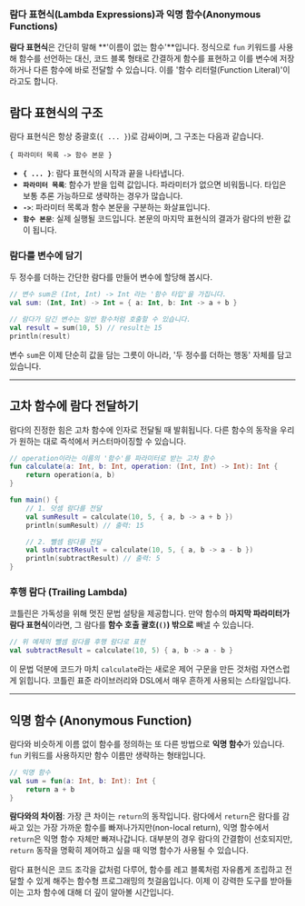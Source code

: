 ### 람다 표현식(Lambda Expressions)과 익명 함수(Anonymous Functions)

**람다 표현식**은 간단히 말해 \*\*'이름이 없는 함수'\*\*입니다. 정식으로 `fun` 키워드를 사용해 함수를 선언하는 대신, 코드 블록 형태로 간결하게 함수를 표현하고 이를 변수에 저장하거나 다른 함수에 바로 전달할 수 있습니다. 이를 '함수 리터럴(Function Literal)'이라고도 합니다.

## 람다 표현식의 구조

람다 표현식은 항상 중괄호(`{ ... }`)로 감싸이며, 그 구조는 다음과 같습니다.

`{ 파라미터 목록 -> 함수 본문 }`

  * **`{ ... }`**: 람다 표현식의 시작과 끝을 나타냅니다.
  * **`파라미터 목록`**: 함수가 받을 입력 값입니다. 파라미터가 없으면 비워둡니다. 타입은 보통 추론 가능하므로 생략하는 경우가 많습니다.
  * **`->`**: 파라미터 목록과 함수 본문을 구분하는 화살표입니다.
  * **`함수 본문`**: 실제 실행될 코드입니다. 본문의 마지막 표현식의 결과가 람다의 반환 값이 됩니다.

### 람다를 변수에 담기

두 정수를 더하는 간단한 람다를 만들어 변수에 할당해 봅시다.

```kotlin
// 변수 sum은 (Int, Int) -> Int 라는 '함수 타입'을 가집니다.
val sum: (Int, Int) -> Int = { a: Int, b: Int -> a + b }

// 람다가 담긴 변수는 일반 함수처럼 호출할 수 있습니다.
val result = sum(10, 5) // result는 15
println(result)
```

변수 `sum`은 이제 단순히 값을 담는 그릇이 아니라, '두 정수를 더하는 행동' 자체를 담고 있습니다.

-----

## 고차 함수에 람다 전달하기

람다의 진정한 힘은 고차 함수에 인자로 전달될 때 발휘됩니다. 다른 함수의 동작을 우리가 원하는 대로 즉석에서 커스터마이징할 수 있습니다.

```kotlin
// operation이라는 이름의 '함수'를 파라미터로 받는 고차 함수
fun calculate(a: Int, b: Int, operation: (Int, Int) -> Int): Int {
    return operation(a, b)
}

fun main() {
    // 1. 덧셈 람다를 전달
    val sumResult = calculate(10, 5, { a, b -> a + b })
    println(sumResult) // 출력: 15

    // 2. 뺄셈 람다를 전달
    val subtractResult = calculate(10, 5, { a, b -> a - b })
    println(subtractResult) // 출력: 5
}
```

### 후행 람다 (Trailing Lambda)

코틀린은 가독성을 위해 멋진 문법 설탕을 제공합니다. 만약 함수의 **마지막 파라미터가 람다 표현식**이라면, 그 람다를 **함수 호출 괄호(`()`) 밖으로** 빼낼 수 있습니다.

```kotlin
// 위 예제의 뺄셈 람다를 후행 람다로 표현
val subtractResult = calculate(10, 5) { a, b -> a - b }
```

이 문법 덕분에 코드가 마치 `calculate`라는 새로운 제어 구문을 만든 것처럼 자연스럽게 읽힙니다. 코틀린 표준 라이브러리와 DSL에서 매우 흔하게 사용되는 스타일입니다.

-----

## 익명 함수 (Anonymous Function)

람다와 비슷하게 이름 없이 함수를 정의하는 또 다른 방법으로 **익명 함수**가 있습니다. `fun` 키워드를 사용하지만 함수 이름만 생략하는 형태입니다.

```kotlin
// 익명 함수
val sum = fun(a: Int, b: Int): Int {
    return a + b
}
```

**람다와의 차이점**: 가장 큰 차이는 `return`의 동작입니다. 람다에서 `return`은 람다를 감싸고 있는 가장 가까운 함수를 빠져나가지만(non-local return), 익명 함수에서 `return`은 익명 함수 자체만 빠져나갑니다. 대부분의 경우 람다의 간결함이 선호되지만, `return` 동작을 명확히 제어하고 싶을 때 익명 함수가 사용될 수 있습니다.

람다 표현식은 코드 조각을 값처럼 다루어, 함수를 레고 블록처럼 자유롭게 조립하고 전달할 수 있게 해주는 함수형 프로그래밍의 첫걸음입니다. 이제 이 강력한 도구를 받아들이는 고차 함수에 대해 더 깊이 알아볼 시간입니다.